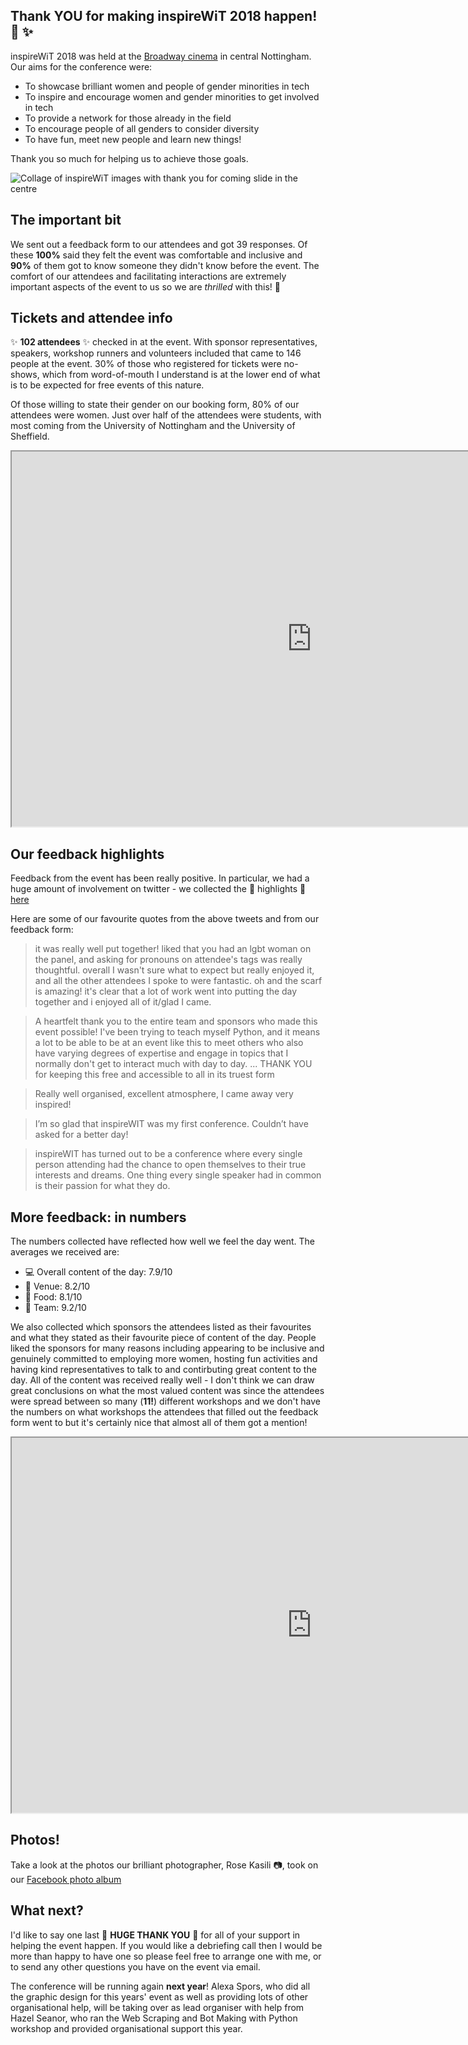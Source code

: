 ## Thank **YOU** for making inspireWiT 2018 happen! :sparkling_heart: :sparkles:

inspireWiT 2018 was held at the [Broadway cinema](http://www.broadway.org.uk/) in central Nottingham. Our aims for the conference were:

- To showcase brilliant women and people of gender minorities in tech
- To inspire and encourage women and gender minorities to get involved in tech
- To provide a network for those already in the field
- To encourage people of all genders to consider diversity
- To have fun, meet new people and learn new things!

Thank you so much for helping us to achieve those goals.

<img src="GeneralCollage.jpg" alt="Collage of inspireWiT images with thank you for coming slide in the centre">

## The important bit

We sent out a feedback form to our attendees and got 39 responses. Of these **100%** said they felt the event was comfortable and inclusive and **90%** of them got to know someone they didn't know before the event. The comfort of our attendees and facilitating interactions are extremely important aspects of the event to us so we are _thrilled_ with this! :purple_heart:

## Tickets and attendee info

:sparkles: **102 attendees** :sparkles: checked in at the event. With sponsor representatives, speakers, workshop runners and volunteers included that came to 146 people at the event. 30% of those who registered for tickets were no-shows, which from word-of-mouth I understand is at the lower end of what is to be expected for free events of this nature.

Of those willing to state their gender on our booking form, 80% of our attendees were women. Just over half of the attendees were students, with most coming from the University of Nottingham and the University of Sheffield.

<iframe style="width: 960px; height: 600px" src="https://docs.google.com/spreadsheets/d/e/2PACX-1vTVt0YE87fXQkQJg5_sL2qk87_1xPSvM5VeImlDotsfsz5Apd714OaLihEkYDV-h9LBD7dxdDi81zhA/pubhtml?widget=true&amp;headers=false"></iframe>

## Our feedback highlights

Feedback from the event has been really positive. In particular, we had a huge amount of involvement on twitter - we collected the :purple_heart: highlights :purple_heart: [here](https://twitter.com/i/moments/982925267114053633)

Here are some of our favourite quotes from the above tweets and from our feedback form:

> it was really well put together! liked that you had an lgbt woman on the panel, and asking for pronouns on attendee's tags was really thoughtful. overall I wasn't sure what to expect but really enjoyed it, and all the other attendees I spoke to were fantastic. oh and the scarf is amazing! it's clear that a lot of work went into putting the day together and i enjoyed all of it/glad I came.

> A heartfelt thank you to the entire team and sponsors who made this event possible! I've been trying to teach myself Python, and it means a lot to be able to be at an event like this to meet others who also have varying degrees of expertise and engage in topics that I normally don't get to interact much with day to day. ... THANK YOU for keeping this free and accessible to all in its truest form

> Really well organised, excellent atmosphere, I came away very inspired!

> I’m so glad that inspireWIT was my first conference. Couldn’t have asked for a better day!

> inspireWIT has turned out to be a conference where every single person attending had the chance to open themselves to their true interests and dreams. One thing every single speaker had in common is their passion for what they do.

## More feedback: in numbers

The numbers collected have reflected how well we feel the day went. The averages we received are:

- :computer: Overall content of the day: 7.9/10
- :cinema: Venue: 8.2/10
- :bread: Food: 8.1/10
- :information_desk_person: Team: 9.2/10

We also collected which sponsors the attendees listed as their favourites and what they stated as their favourite piece of content of the day. People liked the sponsors for many reasons including appearing to be inclusive and genuinely committed to employing more women, hosting fun activities and having kind representatives to talk to and contirbuting great content to the day. All of the content was received really well - I don't think we can draw great conclusions on what the most valued content was since the attendees were spread between so many (**11!**) different workshops and we don't have the numbers on what workshops the attendees that filled out the feedback form went to but it's certainly nice that almost all of them got a mention!

<iframe style="width: 960px; height: 600px" src="https://docs.google.com/spreadsheets/d/e/2PACX-1vQReUPefpIIe2KtGSb6Twyf4uyEkKtjp_Z9hV3IA4pJ4rfxjQ_aFZ0vel8oIZ9QacR6AKpeWtUwGbWT/pubhtml?widget=true&amp;headers=false"></iframe>

## Photos!

Take a look at the photos our brilliant photographer, Rose Kasili :camera:, took on our [Facebook photo album](https://www.facebook.com/media/set/?set=a.2080875002148813.1073741831.1689814531254864&type=1&l=6c551e931e)

## What next?

I'd like to say one last :purple_heart: **HUGE THANK YOU** :purple_heart: for all of your support in helping the event happen. If you would like a debriefing call then I would be more than happy to have one so please feel free to arrange one with me, or to send any other questions you have on the event via email.

The conference will be running again **next year**! Alexa Spors, who did all the graphic design for this years' event as well as providing lots of other organisational help, will be taking over as lead organiser with help from Hazel Seanor, who ran the Web Scraping and Bot Making with Python workshop and provided organisational support this year.
